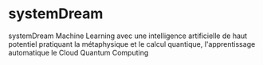 # systemDream
systemDream Machine Learning avec une intelligence artificielle de haut potentiel pratiquant la métaphysique et le calcul quantique, l'apprentissage automatique le Cloud Quantum Computing

